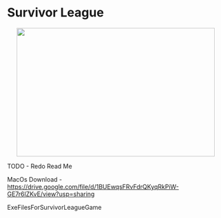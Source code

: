 # Survivor League

<p align="center">
  <img width="460" height="300" src="https://giphy.com/gifs/KMfl3k96LVjCAdpBHU">
</p>

TODO - Redo Read Me

MacOs Download - https://drive.google.com/file/d/1BUEwqsFRvFdrQKyqRkPiW-GE7r6lZKvE/view?usp=sharing


ExeFilesForSurvivorLeagueGame
